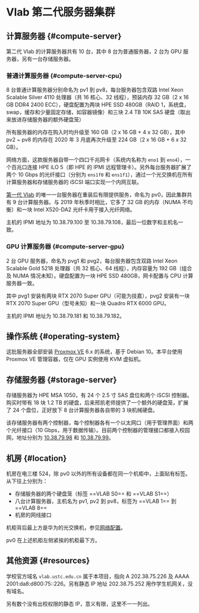 # Vlab 第二代服务器集群

## 计算服务器 {#compute-server}

第二代 Vlab 的计算服务器共有 10 台，其中 8 台为普通服务器，2 台为 GPU 服务器，另有一台存储服务器。

### 普通计算服务器 {#compute-server-cpu}

8 台普通计算服务器分别命名为 pv1 到 pv8，每台服务器包含双路 Intel Xeon Scalable Silver 4110 处理器（共 16 核心、32 线程），预装内存 32 GB（2 x 16 GB DDR4 2400 ECC），硬盘配置为两块 HPE SSD 480GB（RAID 1，系统盘，swap，缓存和少量固定存储，如容器镜像）和三块 2.4 TB 10K SAS 硬盘（取出来放进存储服务器的额外硬盘笼）

所有服务器的内存在购入时均升级至 160 GB（2 x 16 GB + 4 x 32 GB），其中 pv2 ~ pv8 的内存在 2020 年 3 月底再次升级至 224 GB（2 x 16 GB + 6 x 32 GB）。

网络方面，这款服务器自带一个四口千兆网卡（系统内名称为 `eno1` 到 `eno4`），一个百兆口连接 HPE iLO 5（即 HPE 的 IPMI 远程管理卡）。另外每台服务器扩展了两个 10 Gbps 的光纤接口（分别为 `ens1f0` 和 `ens1f1`），通过一个光交换机在所有计算服务器和存储服务器的 iSCSI 端口实现一个内网互联。

[第一代 Vlab](history/gen1.md) 的唯一一台服务器在重装后有限提供服务，命名为 pv0，因此集群共有 9 台计算服务器。与 2019 年秋季时相比，它多了 32 GB 的内存（NUMA 不均衡）和一块 Intel X520-DA2 光纤卡用于接入光纤网络。

主机的 IPMI 地址为 10.38.79.100 至 10.38.79.108，最后一位数字和主机名一致。

### GPU 计算服务器 {#compute-server-gpu}

2 台 GPU 服务器，命名为 pvg1 和 pvg2，每台服务器包含双路 Intel Xeon Scalable Gold 5218 处理器（共 32 核心、64 线程），内存容量为 192 GB（组合及 NUMA 情况未知）。硬盘配置为一块 HPE SSD 480GB，网卡配置与 CPU 计算服务器一致。

其中 pvg1 安装有两块 RTX 2070 Super GPU（可能为技嘉），pvg2 安装有一块 RTX 2070 Super GPU（型号未知）和一块 Quadro RTX 6000 GPU。

主机的 IPMI 地址为 10.38.79.181 和 10.38.79.182。

## 操作系统 {#operating-system}

这批服务器全部安装 [Proxmox VE](https://pve.proxmox.com/) 6.x 的系统，基于 Debian 10。本平台使用 Proxmox VE 管理容器，仅在 GPU 实例使用 KVM 虚拟机。

## 存储服务器 {#storage-server}

存储服务器为 HPE MSA 1050，有 24 个 2.5 寸 SAS 盘位和两个 iSCSI 控制器。购买时带有 18 块 1.2 TB 的硬盘，后来邢凯老师提供了一个额外的硬盘笼，扩展了 24 个盘位，正好放下 8 台计算服务器各自带的 3 块机械硬盘。

该存储服务器有两个控制器，每个控制器各有一个以太网口（用于管理界面）和两个光纤接口（10 Gbps，用于数据传输）。目前两个控制器的管理接口都接入校园网，地址分别为 [10.38.79.98](https://10.38.79.98/) 和 [10.38.79.99](https://10.38.79.99/)。

## 机房 {#location}

机房在电三楼 524，除 pv0 以外的所有设备都在同一个机柜中，上面贴有标签。从下往上分别为：

- 存储服务器的两个硬盘笼（标签 ==VLAB S0== 和 ==VLAB S1==）
- 八台计算服务器，主机名为 pv1, pv2 到 pv8，标签为 ==VLAB 1== 到 ==VLAB 8==
- 机房的网线接口

机柜背后最上方是华为的光交换机，参见[网络配置](networking/index.md)。

pv0 在上述机柜左侧紧挨的机柜最下方。

## 其他资源 {#resources}

学校官方域名 `vlab.ustc.edu.cn` 属于本项目，指向 A 202.38.75.226 及 AAAA 2001:da8:d800:75::226。另有静态 IP 地址 202.38.75.252 用作学生机网关，没有域名。

另有数个没有出校权限的静态 IP，意义有限，这里不一一列出。
